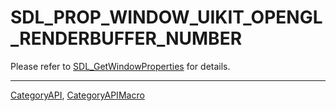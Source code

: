 # SDL_PROP_WINDOW_UIKIT_OPENGL_RENDERBUFFER_NUMBER

Please refer to [SDL_GetWindowProperties](SDL_GetWindowProperties) for details.

----
[CategoryAPI](CategoryAPI), [CategoryAPIMacro](CategoryAPIMacro)

